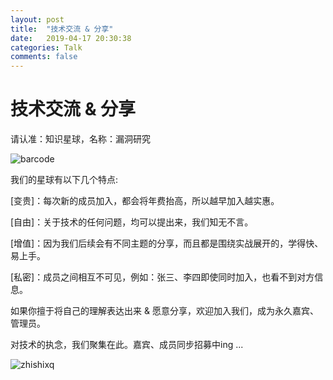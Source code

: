 ```yaml
---
layout: post
title:  "技术交流 & 分享"
date:   2019-04-17 20:30:38
categories: Talk
comments: false
---
```


# 技术交流 & 分享
请认准：知识星球，名称：漏洞研究

![barcode](../../../../static/img/barcode.jpg)


我们的星球有以下几个特点:

[变贵]：每次新的成员加入，都会将年费抬高，所以越早加入越实惠。 

[自由]：关于技术的任何问题，均可以提出来，我们知无不言。

[增值]：因为我们后续会有不同主题的分享，而且都是围绕实战展开的，学得快、易上手。

[私密]：成员之间相互不可见，例如：张三、李四即使同时加入，也看不到对方信息。

如果你擅于将自己的理解表达出来 & 愿意分享，欢迎加入我们，成为永久嘉宾、管理员。

对技术的执念，我们聚集在此。嘉宾、成员同步招募中ing ...


![zhishixq](../../../../static/img/zhishixq.jpg)                           
